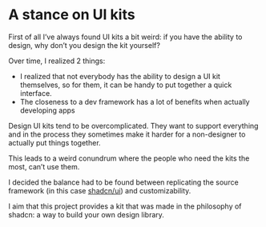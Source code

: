 # A stance on UI kits

First of all I’ve always found UI kits a bit weird: if you have the ability to design, why don’t you design the kit yourself?

Over time, I realized 2 things:

* I realized that not everybody has the ability to design a UI kit themselves, so for them, it can be handy to put together a quick interface.
* The closeness to a dev framework has a lot of benefits when actually developing apps

Design UI kits tend to be overcomplicated. They want to support everything and in the process they sometimes make it harder for a non-designer to actually put things together.

This leads to a weird conundrum where the people who need the kits the most, can’t use them.

I decided the balance had to be found between replicating the source framework (in this case [shadcn/ui](https://v4.shadcn.com/)) and customizability.

I aim that this project provides a kit that was made in the philosophy of shadcn: a way to build your own design library.
